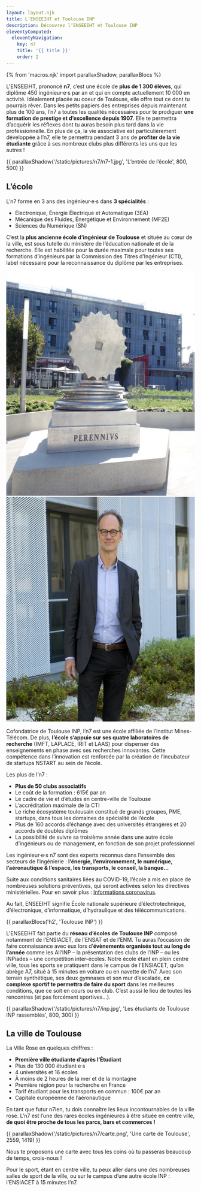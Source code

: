 ```yaml
---
layout: layout.njk
title: L’ENSEEIHT et Toulouse INP
description: Découvrez l’ENSEEIHT et Toulouse INP
eleventyComputed:
  eleventyNavigation:
    key: n7
    title: '{{ title }}'
    order: 2
---
```


{% from 'macros.njk' import parallaxShadow, parallaxBlocs %}

L’ENSEEIHT, prononcé **n7**, c’est une école de **plus de 1 300 élèves**, qui diplôme 450 ingénieur·e·s par an et qui en compte actuellement 10 000 en activité. Idéalement placée au coeur de Toulouse, elle offre tout ce dont tu pourrais rêver. Dans les petits papiers des entreprises depuis maintenant plus de 100 ans, l’n7 a toutes les qualités nécessaires pour te prodiguer **une formation de prestige et d’excellence depuis 1907**. Elle te permettra d’acquérir les réflexes dont tu auras besoin plus tard dans la vie professionnelle. En plus de ça, la vie associative est particulièrement développée à l’n7, elle te permettra pendant 3 ans de **profiter de la vie étudiante** grâce à ses nombreux clubs plus différents les uns que les autres !

{{ parallaxShadow('/static/pictures/n7/n7-1.jpg', 'L’entrée de l’école', 800, 500) }}

## L’école

L’n7 forme en 3 ans des ingénieur·e·s dans **3 spécialités** :
* Électronique, Énergie Électrique et Automatique (3EA)
* Mécanique des Fluides, Énergétique et Environnement (MF2E)
* Sciences du Numérique (SN)

C’est la **plus ancienne école d’ingénieur de Toulouse** et située au cœur de la ville, est sous tutelle du ministère de l’éducation nationale et de la recherche. Elle est habilitée pour la durée maximale pour toutes ses formations d’ingénieurs par la Commission des Titres d’Ingénieur (CTI), label nécessaire pour la reconnaissance du diplôme par les entreprises.

<div class="parallax-blocs picture-gallery">
  <img src="/static/pictures/n7/n7-2.jpg" alt="Vue de la cour de l’école" width="600" height="600" class="picture -p4 _parallax">
  <img src="/static/pictures/n7/rouchon.jpg" alt="M. Rouchon, directeur de l’école" width="600" height="600" class="picture -p1 _parallax">
  <i class="bloc -b1 _parallax" aria-hidden="true"></i>
</div>

Cofondatrice de Toulouse INP, l’n7 est une école affiliée de l’Institut Mines-Télécom. De plus, **l’école s’appuie sur ses quatre laboratoires de recherche** (IMFT, LAPLACE, IRIT et LAAS) pour dispenser des enseignements en phase avec ses recherches innovantes. Cette compétence dans l’innovation est renforcée par la création de l’incubateur de startups NSTART au sein de l’école.

Les plus de l’n7 :
* **Plus de 50 clubs associatifs**
* Le coût de la formation : 615€ par an
* Le cadre de vie et d’études en centre-ville de Toulouse
* L’accréditation maximale de la CTI
* Le riche écosystème toulousain constitué de grands groupes, PME, startups, dans tous les domaines de spécialité de l’école
* Plus de 160 accords d’échange avec des universités étrangères et 20 accords de doubles diplômes
* La possibilité de suivre sa troisième année dans une autre école d’ingénieurs ou de management, en fonction de son projet professionnel

Les ingénieur·e·s n7 sont des experts reconnus dans l’ensemble des secteurs de l’ingénierie : **l’énergie, l’environnement, le numérique, l’aéronautique & l’espace, les transports, le conseil, la banque…**

Suite aux conditions sanitaires liées au COVID-19, l’école a mis en place de nombreuses solutions préventives, qui seront activées selon les directives ministérielles. Pour en savoir plus : [Informations coronavirus](http://www.inp-toulouse.fr/fr/toulouse-inp/actualites/coronavirus.html).

Au fait, ENSEEIHT signifie École nationale supérieure d’électrotechnique, d’électronique, d’informatique, d’hydraulique et des télécommunications.

{{ parallaxBlocs('h2', 'Toulouse INP') }}

L’ENSEEIHT fait partie du **réseau d’écoles de Toulouse INP** composé notamment de l’ENSIACET, de l’ENSAT et de l’ENM. Tu auras l’occasion de faire connaissance avec eux lors d’**évènements organisés tout au long de l’année** comme les All’INP – la présentation des clubs de l’INP – ou les INPiades – une compétition inter-écoles. Notre école étant en plein centre ville, tous les sports se pratiquent dans le campus de l’ENSIACET, qu’on abrège A7, situé à 15 minutes en voiture ou en navette de l’n7. Avec son terrain synthétique, ses deux gymnases et son mur d’escalade, **ce complexe sportif te permettra de faire du sport** dans les meilleures conditions, que ce soit en cours ou en club. C’est aussi le lieu de toutes les rencontres (et pas forcément sportives…).

{{ parallaxShadow('/static/pictures/n7/inp.jpg', 'Les étudiants de Toulouse INP rassemblés', 800, 300) }}

## La ville de Toulouse

La Ville Rose en quelques chiffres :
* **Première ville étudiante d’après l’Étudiant**
* Plus de 130 000 étudiant·e·s
* 4 universités et 16 écoles
* À moins de 2 heures de la mer et de la montagne
* Première région pour la recherche en France
* Tarif étudiant pour les transports en commun : 100€ par an
* Capitale européenne de l’aéronautique

En tant que futur n7ien, tu dois connaître les lieux incontournables de la ville rose. L’n7 est l’une des rares écoles ingénieures à être située en centre ville, **de quoi être proche de tous les parcs, bars et commerces !**

{{ parallaxShadow('/static/pictures/n7/carte.png', 'Une carte de Toulouse', 2559, 1419) }}

Nous te proposons une carte avec tous les coins où tu passeras beaucoup de temps, crois-nous !

Pour le sport, étant en centre ville, tu peux aller dans une des nombreuses salles de sport de la ville, ou sur le campus d’une autre école INP : l’ENSIACET à 15 minutes l’n7.
